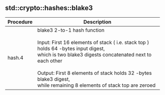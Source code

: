
## std::crypto::hashes::blake3
| Procedure | Description |
| ----------- | ------------- |
| hash.4 |  blake3 2-to-1 hash function<br /><br /> Input: First 16 elements of stack ( i.e. stack top ) holds 64 -bytes input digest, <br />   which is two blake3 digests concatenated next to each other<br />  <br /> Output: First 8 elements of stack holds 32 -bytes blake3 digest, <br />   while remaining 8 elements of stack top are zeroed |
